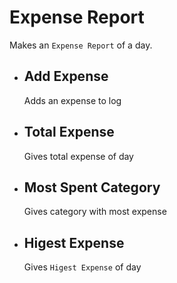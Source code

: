 # Expense Report

Makes an `Expense Report` of a day.

- ## Add Expense
    Adds an expense to log

- ## Total Expense 
    Gives total expense of day

- ## Most Spent Category
    Gives category with most expense

- ## Higest Expense
    Gives `Higest Expense` of day